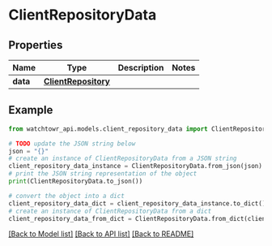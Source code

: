 # ClientRepositoryData


## Properties

Name | Type | Description | Notes
------------ | ------------- | ------------- | -------------
**data** | [**ClientRepository**](ClientRepository.md) |  | 

## Example

```python
from watchtowr_api.models.client_repository_data import ClientRepositoryData

# TODO update the JSON string below
json = "{}"
# create an instance of ClientRepositoryData from a JSON string
client_repository_data_instance = ClientRepositoryData.from_json(json)
# print the JSON string representation of the object
print(ClientRepositoryData.to_json())

# convert the object into a dict
client_repository_data_dict = client_repository_data_instance.to_dict()
# create an instance of ClientRepositoryData from a dict
client_repository_data_from_dict = ClientRepositoryData.from_dict(client_repository_data_dict)
```
[[Back to Model list]](../README.md#documentation-for-models) [[Back to API list]](../README.md#documentation-for-api-endpoints) [[Back to README]](../README.md)


